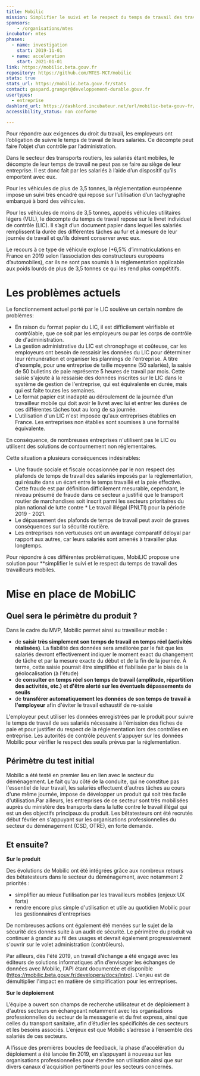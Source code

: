 ```yaml
---
title: Mobilic
mission: Simplifier le suivi et le respect du temps de travail des travailleurs mobiles
sponsors:
    - /organisations/mtes
incubator: mtes
phases:
  - name: investigation
    start: 2019-11-01
  - name: acceleration
    start: 2021-01-01
link: https://mobilic.beta.gouv.fr
repository: https://github.com/MTES-MCT/mobilic
stats: true
stats_url: https://mobilic.beta.gouv.fr/stats
contact: gaspard.granger@developpement-durable.gouv.fr
usertypes:
  - entreprise
dashlord_url: https://dashlord.incubateur.net/url/mobilic-beta-gouv-fr/
accessibility_status: non conforme

---
```


Pour répondre aux exigences du droit du travail, les employeurs ont l’obligation de suivre le temps de travail de leurs salariés. Ce décompte peut faire l’objet d’un contrôle par l’administration.

Dans le secteur des transports routiers, les salariés étant mobiles, le décompte de leur temps de travail ne peut pas se faire au siège de leur entreprise. Il est donc fait par les salariés à l’aide d’un dispositif qu’ils emportent avec eux.

Pour les véhicules de plus de 3,5 tonnes, la réglementation européenne impose un suivi très encadré qui repose sur l’utilisation d’un tachygraphe embarqué à bord des véhicules.

Pour les véhicules de moins de 3,5 tonnes, appelés véhicules utilitaires légers (VUL), le décompte du temps de travail repose sur le livret individuel de contrôle (LIC). Il s’agit d’un document papier dans lequel les salariés remplissent la durée des différentes tâches au fur et à mesure de leur journée de travail et qu’ils doivent conserver avec eux.

Le recours à ce type de véhicule explose (+6,5% d’immatriculations en France en 2019 selon l’association des constructeurs européens d’automobiles), car ils ne sont pas soumis à la réglementation applicable aux poids lourds de plus de 3,5 tonnes ce qui les rend plus compétitifs.


# Les problèmes actuels

Le fonctionnement actuel porté par le LIC soulève un certain nombre de problèmes:

* En raison du format papier du LIC, il est difficilement vérifiable et contrôlable, que ce soit par les employeurs ou par les corps de contrôle de d'administration.
* La gestion administrative du LIC est chronophage et coûteuse, car les employeurs ont besoin de ressaisir les données du LIC pour déterminer leur rémunération et organiser les plannings de l'entreprise. A titre d'exemple, pour une entreprise de taille moyenne (50 salariés), la saisie de 50 bulletins de paie représente 5 heures de travail par mois. Cette saisie s'ajoute à la ressaisie des données inscrites sur le LIC dans le système de gestion de l'entreprise, qui est équivalente en durée, mais qui est faite toutes les semaines.
* Le format papier est inadapté au déroulement de la journée d'un travailleur mobile qui doit avoir le livret avec lui et entrer les durées de ces différentes tâches tout au long de sa journée.
* L'utilisation d'un LIC n'est imposée qu'aux entreprises établies en France. Les entreprises non établies sont soumises à une formalité équivalente.

En conséquence, de nombreuses entreprises n'utilisent pas le LIC ou utilisent des solutions de contournement non réglementaires.

Cette situation a plusieurs conséquences indésirables:
* Une fraude sociale et fiscale occasionnée par le non respect des plafonds de temps de travail des salariés  imposés par la réglementation, qui résulte dans un écart entre le temps travaillé et la paie effective. Cette fraude est par définition difficilement mesurable, cependant, le niveau présumé de fraude dans ce secteur a justifié que le transport routier de marchandises soit inscrit parmi les secteurs prioritaires du plan national de lutte contre * Le travail illégal (PNLTI) pour la période 2019 - 2021.
* Le dépassement des plafonds de temps de travail peut avoir de graves conséquences sur la sécurité routière.
* Les entreprises non vertueuses ont un avantage comparatif déloyal par rapport aux autres, car leurs salariés sont amenés à travailler plus longtemps.

Pour répondre à ces différentes problématiques, MobiLIC propose une solution pour **simplifier le suivi et le respect du temps de travail des travailleurs mobiles. 

# Mise en place de MobiLIC

## Quel sera le périmètre du produit ? 

Dans le cadre du MVP, Mobilic permet ainsi au travailleur mobile : 

* de **saisir très simplement son temps de travail en temps réel (activités réalisées)**. La fiabilité des données sera améliorée par le fait que les salariés devront effectivement indiquer le moment exact du changement de tâche et par la mesure exacte du début et de la fin de la journée. À terme, cette saisie pourrait être simplifiée et fiabilisée par le biais de la géolocalisation (à l'étude)
* de **consulter en temps réel son temps de travail (amplitude, répartition des activités, etc.) et d'être alerté sur les éventuels dépassements de seuils** 
* de **transférer automatiquement les données de son temps de travail à l'employeur** afin d'éviter le travail exhaustif de re-saisie

L'employeur peut utiliser les données enregistrées par le produit pour suivre le temps de travail de ses salariés nécessaire à l'émission des fiches de paie et pour justifier du respect de la réglementation lors des contrôles en entreprise.
Les autorités de contrôle peuvent s'appuyer sur les données Mobilic pour vérifier le respect des seuils prévus par la réglementation. 

## Périmètre du test initial

Mobilic a été testé en premier lieu en lien avec le secteur du déménagement. Le fait qu'au côté de la conduite, qui ne constitue pas l'essentiel de leur travail, les salariés effectuent d'autres tâches au cours d'une même journée, impose de développer un produit qui soit très facile d'utilisation.Par ailleurs, les entreprises de ce secteur sont très mobilisées auprès du ministère des transports dans la lutte contre le travail illégal qui est un des objectifs principaux du produit. 
Les bêtatesteurs ont été recrutés début février en s'appuyant sur les organisations professionnelles du secteur du déménagement (CSD, OTRE), en forte demande. 

## Et ensuite?

**Sur le produit**

Des évolutions de Mobilic ont été intégrées grâce aux nombreux retours des bêtatesteurs dans le secteur du déménagement, avec notamment 2 priorités : 
- simplifier au mieux l'utilisation par les travailleurs mobiles (enjeux UX forts)
- rendre encore plus simple d'utilisation et utile au quotidien Mobilic pour les gestionnaires d'entreprises 

De nombreuses actions ont également été menées sur le sujet de la sécurité des donnés suite à un audit de sécurité. Le périmètre du produit va continuer à grandir au fil des usages et devrait également progressivement s'ouvrir sur le volet administration (contrôleurs).

Par ailleurs, dès l'été 2019, un travail d’échange a été engagé avec les éditeurs de solutions informatiques afin d’envisager les échanges de données avec Mobilic, l'API étant documentée et disponible (https://mobilic.beta.gouv.fr/developers/docs/intro). L'enjeu est de démultiplier l'impact en matière de simplification pour les entreprises.

**Sur le déploiement**

L’équipe a ouvert son champs de recherche utilisateur et de déploiement à d'autres secteurs en échangeant notamment avec les organisations professionnelles du secteur de la messagerie et du fret express, ainsi que celles du transport sanitaire, afin d’étudier les spécificités de ces secteurs et les besoins associés. L’enjeux est que Mobilic s’adresse à l’ensemble des salariés de ces secteurs.

A l’issue des premières boucles de feedback, la phase d'accélération du déploiement a été lancée fin 2019, en s’appuyant à nouveau sur les organisations professionnelles pour étendre son utilisation ainsi que sur divers canaux d'acquisition pertinents pour les secteurs concernés. 
